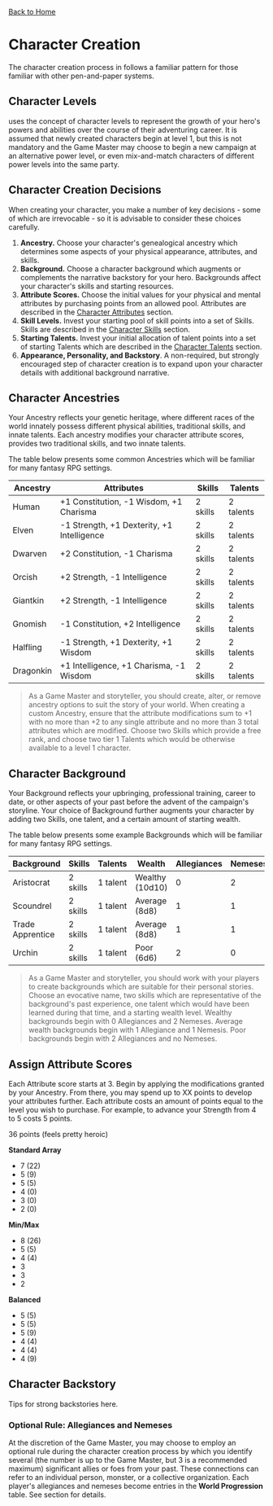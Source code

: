 [Back to Home](../../README.md)

# Character Creation

The character creation process in <SYSTEM> follows a familiar pattern for those familiar with other pen-and-paper systems.

## Character Levels

<SYSTEM> uses the concept of character levels to represent the growth of your hero's powers and abilities over the course of their adventuring career. It is assumed that newly created characters begin at level 1, but this is not mandatory and the Game Master may choose to begin a new campaign at an alternative power level, or even mix-and-match characters of different power levels into the same party.

## Character Creation Decisions

When creating your character, you make a number of key decisions - some of which are irrevocable - so it is advisable to consider these choices carefully.

1. **Ancestry.** Choose your character's genealogical ancestry which determines some aspects of your physical appearance, attributes, and skills.
2. **Background.** Choose a character background which augments or complements the narrative backstory for your hero. Backgrounds affect your character's skills and starting resources.
3. **Attribute Scores.** Choose the initial values for your physical and mental attributes by purchasing points from an allowed pool. Attributes are described in the [Character Attributes](Attributes.md) section.
4. **Skill Levels.** Invest your starting pool of skill points into a set of Skills. Skills are described in the [Character Skills](Skills.md) section.
5. **Starting Talents.** Invest your initial allocation of talent points into a set of starting Talents which are described in the [Character Talents](Talents.md) section.
6. **Appearance, Personality, and Backstory**. A non-required, but strongly encouraged step of character creation is to expand upon your character details with additional background narrative.

## Character Ancestries

Your Ancestry reflects your genetic heritage, where different races of the world innately possess different physical abilities, traditional skills, and innate talents. Each ancestry modifies your character attribute scores, provides two traditional skills, and two innate talents.

The table below presents some common Ancestries which will be familiar for many fantasy RPG settings.

| Ancestry  | Attributes                                 | Skills   | Talents   |
| --------- | ------------------------------------------ | -------- | --------- |
| Human     | +1 Constitution, -1 Wisdom, +1 Charisma    | 2 skills | 2 talents |
| Elven     | -1 Strength, +1 Dexterity, +1 Intelligence | 2 skills | 2 talents |
| Dwarven   | +2 Constitution, -1 Charisma               | 2 skills | 2 talents |
| Orcish    | +2 Strength, -1 Intelligence               | 2 skills | 2 talents |
| Giantkin  | +2 Strength, -1 Intelligence               | 2 skills | 2 talents |
| Gnomish   | -1 Constitution, +2 Intelligence           | 2 skills | 2 talents |
| Halfling  | -1 Strength, +1 Dexterity, +1 Wisdom       | 2 skills | 2 talents |
| Dragonkin | +1 Intelligence, +1 Charisma, -1 Wisdom    | 2 skills | 2 talents |

> As a Game Master and storyteller, you should create, alter, or remove ancestry options to suit the story of your world. When creating a custom Ancestry, ensure that the attribute modifications sum to +1 with no more than +2 to any single attribute and no more than 3 total attributes which are modified. Choose two Skills which provide a free rank, and choose two tier 1 Talents which would be otherwise available to a level 1 character.

## Character Background

Your Background reflects your upbringing, professional training, career to date, or other aspects of your past before the advent of the campaign's storyline. Your choice of Background further augments your character by adding two Skills, one talent, and a certain amount of starting wealth.

The table below presents some example Backgrounds which will be familiar for many fantasy RPG settings.

| Background       | Skills   | Talents  | Wealth          | Allegiances | Nemeses |
| ---------------- | -------- | -------- | --------------- | ----------- | ------- |
| Aristocrat       | 2 skills | 1 talent | Wealthy (10d10) | 0           | 2       |
| Scoundrel        | 2 skills | 1 talent | Average (8d8)   | 1           | 1       |
| Trade Apprentice | 2 skills | 1 talent | Average (8d8)   | 1           | 1       |
| Urchin           | 2 skills | 1 talent | Poor (6d6)      | 2           | 0       |

> As a Game Master and storyteller, you should work with your players to create backgrounds which are suitable for their personal stories. Choose an evocative name, two skills which are representative of the background's past experience, one talent which would have been learned during that time, and a starting wealth level. Wealthy backgrounds begin with 0 Allegiances and 2 Nemeses. Average wealth backgrounds begin with 1 Allegiance and 1 Nemesis. Poor backgrounds begin with 2 Allegiances and no Nemeses.

## Assign Attribute Scores

Each Attribute score starts at 3. Begin by applying the modifications granted by your Ancestry. From there, you may spend up to XX points to develop your attributes further. Each attribute costs an amount of points equal to the level you wish to purchase. For example, to advance your Strength from 4 to 5 costs 5 points.

36 points (feels pretty heroic)

**Standard Array**

* 7 (22)
* 5 (9)
* 5 (5)
* 4 (0)
* 3 (0)
* 2 (0)

**Min/Max**

* 8 (26)
* 5 (5)
* 4 (4)
* 3
* 3
* 2

**Balanced**

* 5 (5)
* 5 (5)
* 5 (9)
* 4 (4)
* 4 (4)
* 4 (9)

## Character Backstory

Tips for strong backstories here.

### Optional Rule: Allegiances and Nemeses

At the discretion of the Game Master, you may choose to employ an optional rule during the character creation process by which you identify several (the number is up to the Game Master, but 3 is a recommended maximum) significant allies or foes from your past. These connections can refer to an individual person, monster, or a collective organization. Each player's allegiances and nemeses become entries in the **World Progression** table. See section <TODO> for details.